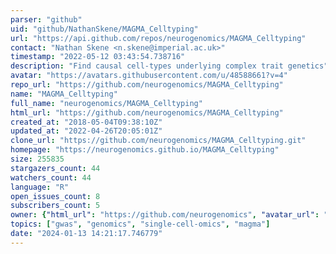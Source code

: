 ```yaml
---
parser: "github"
uid: "github/NathanSkene/MAGMA_Celltyping"
url: "https://api.github.com/repos/neurogenomics/MAGMA_Celltyping"
contact: "Nathan Skene <n.skene@imperial.ac.uk>"
timestamp: "2022-05-12 03:43:54.738716"
description: "Find causal cell-types underlying complex trait genetics"
avatar: "https://avatars.githubusercontent.com/u/48588661?v=4"
repo_url: "https://github.com/neurogenomics/MAGMA_Celltyping"
name: "MAGMA_Celltyping"
full_name: "neurogenomics/MAGMA_Celltyping"
html_url: "https://github.com/neurogenomics/MAGMA_Celltyping"
created_at: "2018-05-04T09:38:10Z"
updated_at: "2022-04-26T20:05:01Z"
clone_url: "https://github.com/neurogenomics/MAGMA_Celltyping.git"
homepage: "https://neurogenomics.github.io/MAGMA_Celltyping"
size: 255835
stargazers_count: 44
watchers_count: 44
language: "R"
open_issues_count: 8
subscribers_count: 5
owner: {"html_url": "https://github.com/neurogenomics", "avatar_url": "https://avatars.githubusercontent.com/u/48588661?v=4", "login": "neurogenomics", "type": "Organization"}
topics: ["gwas", "genomics", "single-cell-omics", "magma"]
date: "2024-01-13 14:21:17.746779"
---
```


